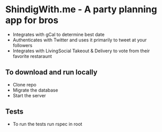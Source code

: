 # ShindigWith.me - A party planning app for bros

* Integrates with gCal to determine best date
* Authenticates with Twitter and uses it primarily to tweet at your followers
* Integrates with LivingSocial Takeout & Delivery to vote from their favorite restaraunt

## To download and run locally
* Clone repo
* Migrate the database
* Start the server

## Tests
* To run the tests run rspec in root
